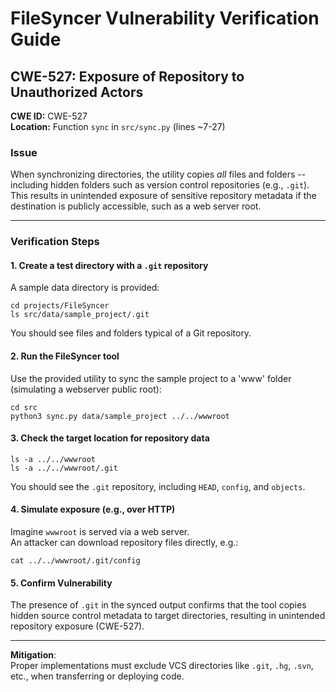 
# FileSyncer Vulnerability Verification Guide

## CWE-527: Exposure of Repository to Unauthorized Actors

**CWE ID:** CWE-527  
**Location:** Function `sync` in `src/sync.py` (lines ~7-27)

### Issue

When synchronizing directories, the utility copies *all* files and folders -- including hidden folders such as version control repositories (e.g., `.git`). This results in unintended exposure of sensitive repository metadata if the destination is publicly accessible, such as a web server root.

---

### Verification Steps

#### 1. Create a test directory with a `.git` repository

A sample data directory is provided:

```
cd projects/FileSyncer
ls src/data/sample_project/.git
```

You should see files and folders typical of a Git repository.

#### 2. Run the FileSyncer tool

Use the provided utility to sync the sample project to a 'www' folder (simulating a webserver public root):

```
cd src
python3 sync.py data/sample_project ../../wwwroot
```

#### 3. Check the target location for repository data

```
ls -a ../../wwwroot
ls -a ../../wwwroot/.git
```

You should see the `.git` repository, including `HEAD`, `config`, and `objects`.

#### 4. Simulate exposure (e.g., over HTTP)

Imagine `wwwroot` is served via a web server.  
An attacker can download repository files directly, e.g.:

```
cat ../../wwwroot/.git/config
```

#### 5. Confirm Vulnerability

The presence of `.git` in the synced output confirms that the tool copies hidden source control metadata to target directories, resulting in unintended repository exposure (CWE-527).

---

__Mitigation__:  
Proper implementations must exclude VCS directories like `.git`, `.hg`, `.svn`, etc., when transferring or deploying code.

